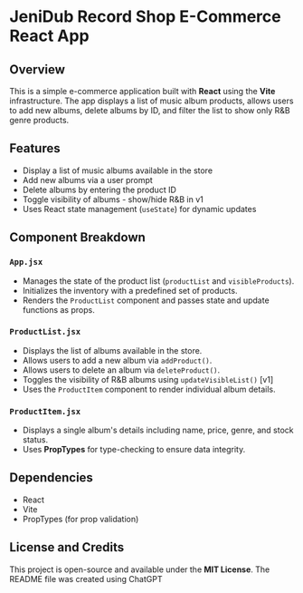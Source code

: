 # JeniDub Record Shop E-Commerce React App

## Overview

This is a simple e-commerce application built with **React** using the **Vite** infrastructure. The app displays a list of music album products, allows users to add new albums, delete albums by ID, and filter the list to show only R&B genre products.

## Features

-   Display a list of music albums available in the store
-   Add new albums via a user prompt
-   Delete albums by entering the product ID
-   Toggle visibility of albums - show/hide R&B in v1
-   Uses React state management (`useState`) for dynamic updates

## Component Breakdown

### `App.jsx`
-   Manages the state of the product list (`productList` and `visibleProducts`).
-   Initializes the inventory with a predefined set of products.
-   Renders the `ProductList` component and passes state and update functions as props.

### `ProductList.jsx`
-   Displays the list of albums available in the store.
-   Allows users to add a new album via `addProduct()`.
-   Allows users to delete an album via `deleteProduct()`.
-   Toggles the visibility of R&B albums using `updateVisibleList()` [v1]
-   Uses the `ProductItem` component to render individual album details.

### `ProductItem.jsx`
-   Displays a single album's details including name, price, genre, and stock status.
-   Uses **PropTypes** for type-checking to ensure data integrity.

## Dependencies
-   React
-   Vite
-   PropTypes (for prop validation)

## License and Credits
This project is open-source and available under the **MIT License**.
The README file was created using ChatGPT
